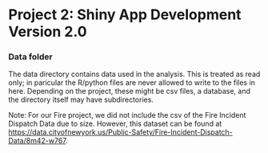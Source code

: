 # Project 2: Shiny App Development Version 2.0

### Data folder

The data directory contains data used in the analysis. This is treated as read only; in paricular the R/python files are never allowed to write to the files in here. Depending on the project, these might be csv files, a database, and the directory itself may have subdirectories.

Note: For our Fire project, we did not include the csv of the Fire Incident Dispatch Data due to size. However, this dataset can be found at https://data.cityofnewyork.us/Public-Safety/Fire-Incident-Dispatch-Data/8m42-w767.

